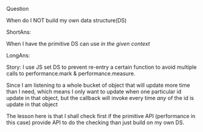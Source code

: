 Question

When do I NOT build my own data structure(DS)

ShortAns:

When I have the primitive DS can use _in the given context_

LongAns:

Story:
I use JS set DS to prevent re-entry a certain function to avoid multiple calls to performance.mark & performance.measure.

Since I am listening to a whole bucket of object that will update more time than I need, which means I only want to update when one particular id update in that object, but the callback will invoke every time _any_ of the id is update in that object

The lesson here is that I shall check first if the primitive API (performance in this case) provide API to do the checking than just build on my own DS.
